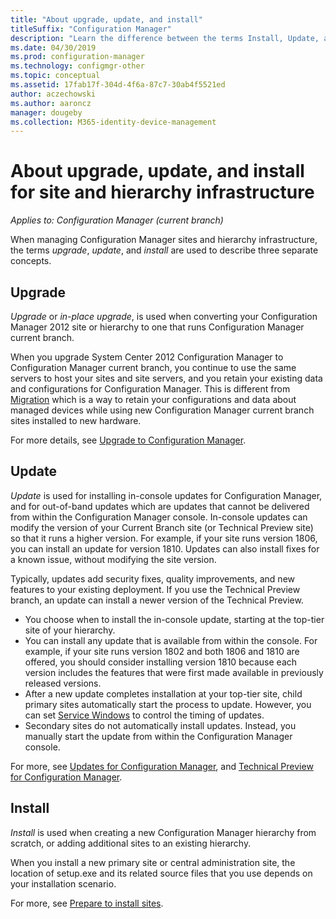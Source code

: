 ```yaml
---
title: "About upgrade, update, and install"
titleSuffix: "Configuration Manager"
description: "Learn the difference between the terms Install, Update, and Upgrade, when managing Configuration Manager infrastructure."
ms.date: 04/30/2019
ms.prod: configuration-manager
ms.technology: configmgr-other
ms.topic: conceptual
ms.assetid: 17fab17f-304d-4f6a-87c7-30ab4f5521ed
author: aczechowski
ms.author: aaroncz
manager: dougeby
ms.collection: M365-identity-device-management
---
```


# About upgrade, update, and install for site and hierarchy infrastructure

*Applies to: Configuration Manager (current branch)*

When managing Configuration Manager sites and hierarchy infrastructure, the terms *upgrade*, *update*, and *install* are used to describe three separate concepts.

## Upgrade

*Upgrade* or *in-place upgrade*, is used when converting your Configuration Manager 2012 site or hierarchy to one that runs Configuration Manager current branch.

When you upgrade System Center 2012 Configuration Manager to Configuration Manager current branch, you continue to use the same servers to host your sites and site servers, and you retain your existing data and configurations for Configuration Manager.  This is different from [Migration](/sccm/core/migration/migrate-data-between-hierarchies) which is a way to retain your configurations and data about managed devices while using new Configuration Manager current branch sites installed to new hardware.

For more details, see [Upgrade to Configuration Manager](/sccm/core/servers/deploy/install/upgrade-to-configuration-manager).



## Update
*Update* is used for installing in-console updates for Configuration Manager, and for out-of-band updates which are updates that cannot be delivered from within the Configuration Manager console. In-console updates can modify the version of your Current Branch site (or Technical Preview site) so that it runs a higher version. For example, if your site runs version 1806, you can install an update for version 1810. Updates can also install fixes for a known issue, without modifying the site version.      

Typically, updates add security fixes, quality improvements, and new features to your existing deployment. If you use the Technical Preview branch, an update can install a newer version of the Technical Preview.
- You choose when to install the in-console update, starting at the top-tier site of your hierarchy.
- You can install any update that is available from within the console. For example, if your site runs version 1802 and both 1806 and 1810 are offered, you should consider installing version 1810 because each version includes the features that were first made available in previously released versions.
- After a new update completes installation at your top-tier site, child primary sites automatically start the process to update. However, you can set [Service Windows](/sccm/core/servers/manage/service-windows) to control the timing of updates.
- Secondary sites do not automatically install updates. Instead, you manually start the update from within the Configuration Manager console.

For more, see [Updates for Configuration Manager](/sccm/core/servers/manage/updates), and [Technical Preview for Configuration Manager](/sccm/core/get-started/technical-preview).



## Install
*Install* is used when creating a new Configuration Manager hierarchy from scratch, or adding additional sites to an existing hierarchy.  

When you install a new primary site or central administration site, the location of setup.exe and its related source files that you use depends on your installation scenario.

For more, see [Prepare to install sites](/sccm/core/servers/deploy/install/prepare-to-install-sites).
